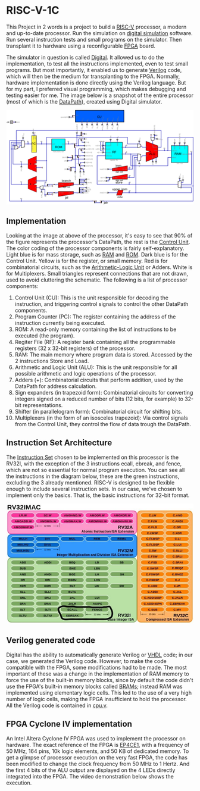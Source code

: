 # RISC-V-1C

This Project in 2 words is a project to build a [RISC-V](https://en.wikipedia.org/wiki/RISC-V) processor, a modern and up-to-date processor. Run the simulation on [digital simulation](https://en.wikipedia.org/wiki/Logic_simulation) software. Run several instruction tests and small programs on the simulator. Then transplant it to hardware using a reconfigurable [FPGA](https://en.wikipedia.org/wiki/Field-programmable_gate_array) board.

The simulator in question is called [Digital](https://github.com/hneemann/Digital). It allowed us to do the implementation, to test all the instructions implemented, even to test small programs. But most importantly, it enabled us to generate [Verilog](https://en.wikipedia.org/wiki/Verilog) code, which will then be the medium for transplanting to the FPGA. Normally, hardware implementation is done directly using the Verilog language. But for my part, I preferred visual programming, which makes debugging and testing easier for me. The image below is a snapshot of the entire processor (most of which is the [DataPath](https://en.wikipedia.org/wiki/Datapath)), created using Digital simulator.

![image](rv32i.png)

## Implementation

Looking at the image at above of the processor, it's easy to see that 90% of the figure represents the processor's DataPath, the rest is the [Control Unit](https://en.wikipedia.org/wiki/Control_unit). The color coding of the processor components is fairly self-explanatory. Light blue is for mass storage, such as [RAM](https://en.wikipedia.org/wiki/Random-access_memory) and [ROM](https://en.wikipedia.org/wiki/Read-only_memory). Dark blue is for the Control Unit. Yellow is for the register, or small memory. Red is for combinatorial circuits, such as the [Arithmetic-Logic Unit](https://en.wikipedia.org/wiki/Arithmetic_logic_unit) or Adders. White is for Multiplexers. Small triangles represent connections that are not drawn, used to avoid cluttering the schematic. The following is a list of processor components:

1.  Control Unit (CU): This is the unit responsible for decoding the instruction, and triggering control signals to control the other DataPath components.
2.  Program Counter (PC): The register containing the address of the instruction currently being executed.
3.  ROM: A read-only memory containing the list of instructions to be executed (the program).
4.  Regiter File (RF): A register bank containing all the programmable registers (32 x 32-bit registers) of the processor.
5.  RAM: The main memory where program data is stored. Accessed by the 2 instructions Store and Load.
6.  Arithmetic and Logic Unit (ALU): This is the unit responsible for all possible arithmetic and logic operations of the processor.
7.  Adders (+): Combinatorial circuits that perform addition, used by the DataPath for address calculation.
8.  Sign expanders (in trapezoid form): Combinatorial circuits for converting integers signed on a reduced number of bits (12 bits, for example) to 32-bit representations.
9.  Shifter (in parallelogram form): Combinatorial circuit for shifting bits.
10.  Multiplexers (in the form of an isosceles trapezoid): Via control signals from the Control Unit, they control the flow of data trough the DataPath.

## Instruction Set Architecture

The [Instruction Set](https://en.wikipedia.org/wiki/Instruction_set_architecture) chosen to be implemented on this processor is the RV32I, with the exception of the 3 instructions ecall, ebreak, and fence, which are not so essential for normal program execution. You can see all the instructions in the diagram below, these are the green instructions, excluding the 3 already mentioned. RISC-V is designed to be flexible enough to include several instruction sets. In our case, we've chosen to implement only the basics. That is, the basic instructions for 32-bit format.

![image](RV32IMAC-ISA.jpg)

## Verilog generated code

Digital has the ability to automatically generate Verilog or [VHDL](https://en.wikipedia.org/wiki/VHDL) code; in our case, we generated the Verilog code. However, to make the code compatible with the FPGA, some modifications had to be made. The most important of these was a change in the implementation of RAM memory to force the use of the built-in memory blocks, since by default the code didn't use the FPGA's built-in memory blocks called [BRAMs](https://nandland.com/lesson-15-what-is-a-block-ram-bram/); instead RAM was implemented using elementary logic cells. This led to the use of a very high number of logic cells, making the FPGA insufficient to hold the processor. All the Verilog code is contained in [cpu.v](cpu.v).

## FPGA Cyclone IV implementation

An Intel Altera Cyclone IV FPGA was used to implement the processor on hardware. The exact reference of the FPGA is [EP4CE1](https://www.waveshare.com/coreep4ce10.htm), with a frequency of 50 MHz, 164 pins, 10k logic elements, and 50 KB of dedicated memory. To get a glimpse of processor execution on the very fast FPGA, the code has been modified to change the clock frequency from 50 MHz to 1 Hertz. And the first 4 bits of the ALU output are displayed on the 4 LEDs directly integrated into the FPGA. The video demonstration below shows the execution.











